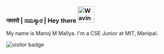 <h3 align="left">
    नमस्ते | ನಮಸ್ಕಾರ | Hey there
    <img src="https://raw.githubusercontent.com/nixin72/nixin72/master/wave.gif" 
         alt="Waving hand animated gif"
         height="45"
         width="45" />
</h3>

My name is Manoj M Mallya. I'm a CSE Junior at MIT, Manipal.

![visitor badge](https://visitor-badge.glitch.me/badge?page_id=mixed-farming.visitor-badge&left_color=violet&right_color=orange) 

<!--
**mixed-farming/mixed-farming** is a ✨ _special_ ✨ repository because its `README.md` (this file) appears on your GitHub profile.

Here are some ideas to get you started:

- 🔭 I’m currently working on ...
- 🌱 I’m currently learning ...
- 👯 I’m looking to collaborate on ...
- 🤔 I’m looking for help with ...
- 💬 Ask me about ...
- 📫 How to reach me: ...
- 😄 Pronouns: ...
- ⚡ Fun fact: ...
-->


